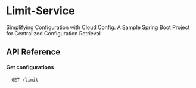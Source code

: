 # Limit-Service
Simplifying Configuration with Cloud Config: A Sample Spring Boot Project for Centralized Configuration Retrieval

## API Reference

#### Get configurations

```http
  GET /limit
```
